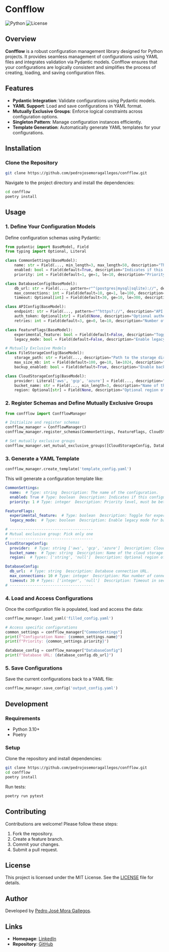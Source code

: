 # Confflow

![Python](https://img.shields.io/badge/python-3.10%20|%203.11%20|%203.12%20|%203.13-blue)
![License](https://img.shields.io/badge/license-MIT-blue)

## Overview

**Confflow** is a robust configuration management library designed for Python projects. It provides seamless management of configurations using YAML files and integrates validation via Pydantic models. Confflow ensures that your configurations are logically consistent and simplifies the process of creating, loading, and saving configuration files.

## Features

- **Pydantic Integration**: Validate configurations using Pydantic models.
- **YAML Support**: Load and save configurations in YAML format.
- **Mutually Exclusive Groups**: Enforce logical constraints across configuration options.
- **Singleton Pattern**: Manage configuration instances efficiently.
- **Template Generation**: Automatically generate YAML templates for your configurations.

## Installation

### Clone the Repository

```bash
git clone https://github.com/pedrojosemoragallegos/confflow.git
```

Navigate to the project directory and install the dependencies:

```bash
cd confflow
poetry install
```

## Usage

### 1. Define Your Configuration Models

Define configuration schemas using Pydantic:

```python
from pydantic import BaseModel, Field
from typing import Optional, Literal

class CommonSettings(BaseModel):
    name: str = Field(..., min_length=3, max_length=50, description="The name of the configuration.")
    enabled: bool = Field(default=True, description="Indicates if this configuration is enabled.")
    priority: int = Field(default=1, ge=1, le=10, description="Priority level, must be between 1 and 10.")

class DatabaseConfig(BaseModel):
    db_url: str = Field(..., pattern=r"^(postgres|mysql|sqlite)://", description="Database connection URL.")
    max_connections: int = Field(default=10, ge=1, le=100, description="Max number of connections.")
    timeout: Optional[int] = Field(default=30, ge=10, le=300, description="Timeout in seconds.")

class APIConfig(BaseModel):
    endpoint: str = Field(..., pattern=r"^https?://", description="API endpoint URL.")
    auth_token: Optional[str] = Field(None, description="Optional authentication token.")
    retries: int = Field(default=3, ge=0, le=10, description="Number of retries in case of failure.")

class FeatureFlags(BaseModel):
    experimental_feature: bool = Field(default=False, description="Toggle for experimental feature.")
    legacy_mode: bool = Field(default=False, description="Enable legacy mode for backward compatibility.")

# Mutually Exclusive Models
class FileStorageConfig(BaseModel):
    storage_path: str = Field(..., description="Path to the storage directory.")
    max_size_mb: int = Field(default=100, ge=10, le=1024, description="Maximum storage size in MB.")
    backup_enabled: bool = Field(default=True, description="Enable backup for stored files.")

class CloudStorageConfig(BaseModel):
    provider: Literal['aws', 'gcp', 'azure'] = Field(..., description="Cloud storage provider.")
    bucket_name: str = Field(..., min_length=3, description="Name of the cloud storage bucket.")
    region: Optional[str] = Field(None, description="Optional region of the cloud storage bucket.")
```

### 2. Register Schemas and Define Mutually Exclusive Groups

```python
from confflow import ConfflowManager

# Initialize and register schemas
confflow_manager = ConfflowManager()
confflow_manager.register_schemas(CommonSettings, FeatureFlags, CloudStorageConfig, DatabaseConfig)

# Set mutually exclusive groups
confflow_manager.set_mutual_exclusive_groups([CloudStorageConfig, DatabaseConfig])
```

### 3. Generate a YAML Template

```python
confflow_manager.create_template('template_config.yaml')
```

This will generate a configuration template like:

```yaml
CommonSettings:
  name:  # Type: string  Description: The name of the configuration.  
  enabled: True # Type: boolean  Description: Indicates if this configuration is enabled.  
  priority: 1 # Type: integer  Description: Priority level, must be between 1 and 10.  

FeatureFlags:
  experimental_feature:  # Type: boolean  Description: Toggle for experimental feature.  
  legacy_mode:  # Type: boolean  Description: Enable legacy mode for backward compatibility.  

# -------------------------------------
# Mutual exclusive group: Pick only one
# -------------------------------------
CloudStorageConfig:
  provider:  # Type: string ['aws', 'gcp', 'azure']  Description: Cloud storage provider.  
  bucket_name:  # Type: string  Description: Name of the cloud storage bucket.  
  region:  # Types: ['string', 'null']  Description: Optional region of the cloud storage bucket.  

DatabaseConfig:
  db_url:  # Type: string  Description: Database connection URL.  
  max_connections: 10 # Type: integer  Description: Max number of connections.  
  timeout: 30 # Types: ['integer', 'null']  Description: Timeout in seconds.  
# -------------------------------------
```

### 4. Load and Access Configurations

Once the configuration file is populated, load and access the data:

```python
confflow_manager.load_yaml('filled_config.yaml')

# Access specific configurations
common_settings = confflow_manager["CommonSettings"]
print(f"Configuration Name: {common_settings.name}")
print(f"Priority: {common_settings.priority}")

database_config = confflow_manager["DatabaseConfig"]
print(f"Database URL: {database_config.db_url}")
```

### 5. Save Configurations

Save the current configurations back to a YAML file:

```python
confflow_manager.save_config('output_config.yaml')
```

## Development

### Requirements

- Python 3.10+
- Poetry

### Setup

Clone the repository and install dependencies:

```bash
git clone https://github.com/pedrojosemoragallegos/confflow.git
cd confflow
poetry install
```

Run tests:

```bash
poetry run pytest
```

## Contributing

Contributions are welcome! Please follow these steps:

1. Fork the repository.
2. Create a feature branch.
3. Commit your changes.
4. Submit a pull request.

## License

This project is licensed under the MIT License. See the [LICENSE](LICENSE) file for details.

## Author

Developed by [Pedro José Mora Gallegos](https://www.linkedin.com/in/pedro-jose-mora-gallegos).

## Links

- **Homepage**: [LinkedIn](https://www.linkedin.com/in/pedro-jose-mora-gallegos)  
- **Repository**: [GitHub](https://github.com/pedrojosemoragallegos/confflow)  
